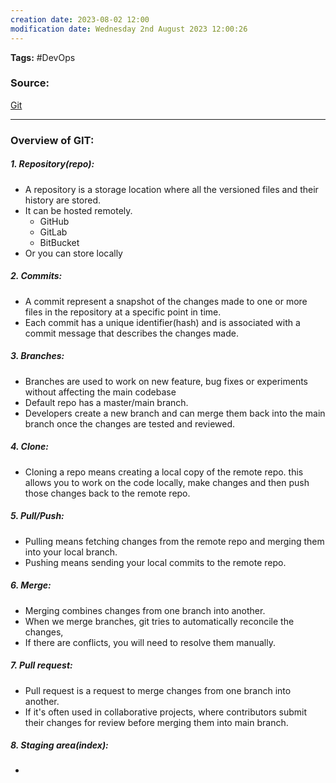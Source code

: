 ```yaml
---
creation date: 2023-08-02 12:00
modification date: Wednesday 2nd August 2023 12:00:26
---
```


**Tags:** #DevOps 

### Source:
[Git](https://chat.openai.com/share/8fed5082-9761-42b4-b662-064f819b11c4)

--------------------------------------

### Overview of GIT:

##### 1. Repository(repo):
 * A repository is a storage location where all the versioned files and their history are stored.
 * It can be hosted remotely.
	 * GitHub
	 * GitLab
	 * BitBucket
* Or you can store locally

##### 2. Commits:
 * A commit represent a snapshot of the changes made to one or more files in the repository at a specific point  in time.
 * Each commit has a unique identifier(hash) and is associated with a commit message that describes the changes made.

##### 3. Branches:
 * Branches are used to work on new feature, bug fixes or experiments without affecting the main codebase
 * Default repo has a master/main branch.
 * Developers create a new branch and can merge them back into the main branch once the changes are tested and reviewed.

##### 4. Clone:
 * Cloning a repo means creating a local copy of the remote repo. this allows you to work on the code locally, make changes and then push those changes back to the remote repo.

##### 5. Pull/Push:
 * Pulling means fetching changes from the remote repo and merging them into your local branch.
 * Pushing means sending your local commits to the remote repo.

##### 6. Merge:
 * Merging combines changes from one branch into another.
 * When we merge branches, git tries to automatically reconcile the changes,
 * If there are conflicts, you will need to resolve them manually.

##### 7. Pull request:
 * Pull request is a request to merge changes from one branch into another.
 * If it's often used in collaborative projects, where contributors submit their changes for review before merging them into main branch.

##### 8. Staging area(index):
 * 


